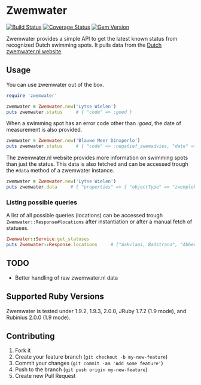 # Zwemwater
[![Build Status](https://travis-ci.org/richardvenneman/zwemwater.png?branch=master)](https://travis-ci.org/richardvenneman/zwemwater)
[![Coverage Status](https://coveralls.io/repos/richardvenneman/zwemwater/badge.png?branch=master)](https://coveralls.io/r/richardvenneman/zwemwater?branch=master)
[![Gem Version](https://badge.fury.io/rb/zwemwater.png)](http://badge.fury.io/rb/zwemwater)


Zwemwater provides a simple API to get the latest known status from recognized Dutch swimming spots. It pulls data from the [Dutch zwemwater.nl website](http://zwemwater.nl).

## Usage

You can use zwemwater out of the box.

```ruby
require 'zwemwater'

zwemwater = Zwemwater.new('Lytse Wielen')
puts zwemwater.status     # { "code" => :goed }
```

When a swimming spot has an error code other than _:goed_, the date of measurement is also provided.

```ruby
zwemwater = Zwemwater.new('Blauwe Meer Dinxperlo')
puts zwemwater.status     # { "code" => :negatief_zwemadvies, "date" => #<Date: 2013-07-05> }
```

The zwemwater.nl website provides more information on swimming spots than just the status. This data is also fetched and can be accessed trough the `#data` method of a zwemwater instance.

```ruby
zwemwater = Zwemwater.new('Lytse Wielen')
puts zwemwater.data     # { "properties" => { "objectType" => "zwemplek", "id" => 1686, "status" => { "code" => "goed" }, "boundingBox" => { "minx" => 187255.29648096, "miny" => 580892.53598798, "maxx" => 187426.65648096, "maxy" => 580965.19598798}, "naam" => "Lytse Wielen", "zwemwaterlocatieId" => 965}, "geometry" => { "type" => "Point", "coordinates" => [187340.3393170484, 580935.4267625385]}, "type" => "Feature" }
```

### Listing possible queries

A list of all possible queries (locations) can be accessed trough `Zwemwater::Response#locations` after instantiation or after a manual fetch of statuses.

```ruby
Zwemwater::Service.get_statuses
puts Zwemwater::Response.locations     # ["Aakvlaai, Badstrand", "Abbertstrand", "Agnietenplas Oost", ..]
````

## TODO

* Better handling of raw zwemwater.nl data

## Supported Ruby Versions

Zwemwater is tested under 1.9.2, 1.9.3, 2.0.0, JRuby 1.7.2 (1.9 mode), and Rubinius 2.0.0 (1.9 mode).

## Contributing

1. Fork it
2. Create your feature branch (`git checkout -b my-new-feature`)
3. Commit your changes (`git commit -am 'Add some feature'`)
4. Push to the branch (`git push origin my-new-feature`)
5. Create new Pull Request
